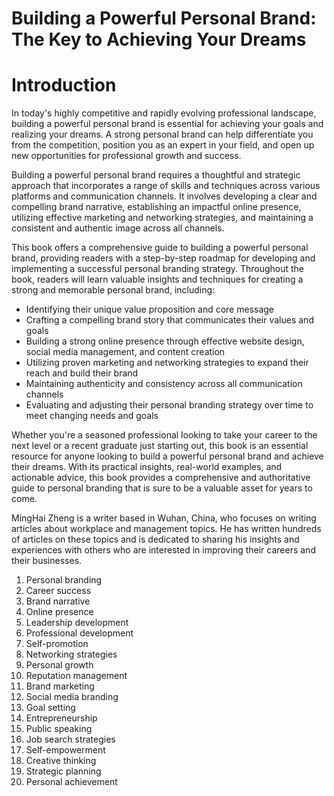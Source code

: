 # Building a Powerful Personal Brand: The Key to Achieving Your Dreams

# Introduction

In today's highly competitive and rapidly evolving professional landscape, building a powerful personal brand is essential for achieving your goals and realizing your dreams. A strong personal brand can help differentiate you from the competition, position you as an expert in your field, and open up new opportunities for professional growth and success.

Building a powerful personal brand requires a thoughtful and strategic approach that incorporates a range of skills and techniques across various platforms and communication channels. It involves developing a clear and compelling brand narrative, establishing an impactful online presence, utilizing effective marketing and networking strategies, and maintaining a consistent and authentic image across all channels.

This book offers a comprehensive guide to building a powerful personal brand, providing readers with a step-by-step roadmap for developing and implementing a successful personal branding strategy. Throughout the book, readers will learn valuable insights and techniques for creating a strong and memorable personal brand, including:

* Identifying their unique value proposition and core message
* Crafting a compelling brand story that communicates their values and goals
* Building a strong online presence through effective website design, social media management, and content creation
* Utilizing proven marketing and networking strategies to expand their reach and build their brand
* Maintaining authenticity and consistency across all communication channels
* Evaluating and adjusting their personal branding strategy over time to meet changing needs and goals

Whether you're a seasoned professional looking to take your career to the next level or a recent graduate just starting out, this book is an essential resource for anyone looking to build a powerful personal brand and achieve their dreams. With its practical insights, real-world examples, and actionable advice, this book provides a comprehensive and authoritative guide to personal branding that is sure to be a valuable asset for years to come.

MingHai Zheng is a writer based in Wuhan, China, who focuses on writing articles about workplace and management topics. He has written hundreds of articles on these topics and is dedicated to sharing his insights and experiences with others who are interested in improving their careers and their businesses.



1. Personal branding
2. Career success
3. Brand narrative
4. Online presence
5. Leadership development
6. Professional development
7. Self-promotion
8. Networking strategies
9. Personal growth
10. Reputation management
11. Brand marketing
12. Social media branding
13. Goal setting
14. Entrepreneurship
15. Public speaking
16. Job search strategies
17. Self-empowerment
18. Creative thinking
19. Strategic planning
20. Personal achievement

